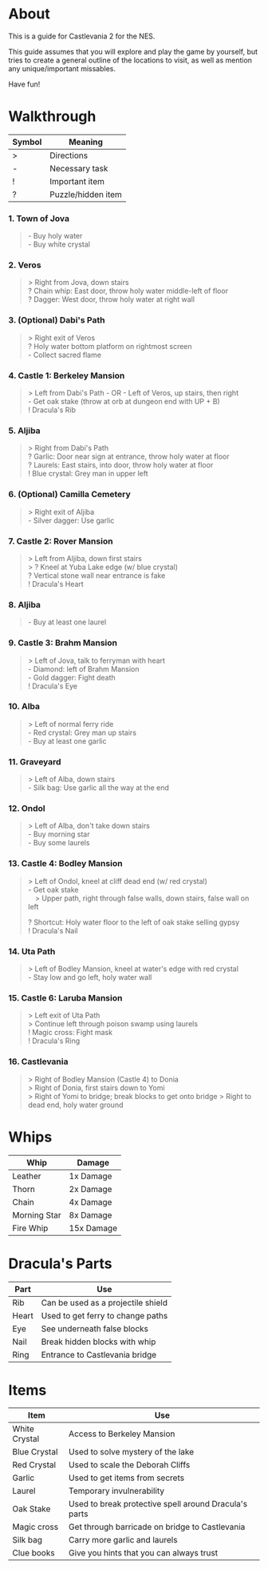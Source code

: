 #  About

This is a guide for Castlevania 2 for the NES.

This guide assumes that you will explore and play the game by yourself, but tries to create a general outline of the locations to visit, as well as mention any unique/important missables.

Have fun!

# Walkthrough  

| Symbol    | Meaning               |
|-----------|-----------------------|
| \>        | Directions            |
| \-        | Necessary task        |
| !         | Important item        |
| ?         | Puzzle/hidden item    |

### 1. Town of Jova

>   \- Buy holy water  
    \- Buy white crystal

### 2. Veros  

>   \> Right from Jova, down stairs  
    ? Chain whip: East door, throw holy water middle\-left of floor  
    ? Dagger: West door, throw holy water at right wall 

### 3. (Optional) Dabi's Path  

>   \> Right exit of Veros  
    ? Holy water bottom platform on rightmost screen  
    \- Collect sacred flame  

### 4. Castle 1: Berkeley Mansion   

>   \> Left from Dabi's Path - OR - Left of Veros, up stairs, then right  
    \- Get oak stake (throw at orb at dungeon end with UP + B)  
    ! Dracula's Rib

### 5. Aljiba   

>   \> Right from Dabi's Path  
    ? Garlic: Door near sign at entrance, throw holy water at floor  
    ? Laurels: East stairs, into door, throw holy water at floor  
    ! Blue crystal: Grey man in upper left
    
### 6. (Optional) Camilla Cemetery  

>   \> Right exit of Aljiba  
    \- Silver dagger: Use garlic

### 7. Castle 2: Rover Mansion

>   \> Left from Aljiba, down first stairs  
    \> ? Kneel at Yuba Lake edge (w/ blue crystal)  
    ? Vertical stone wall near entrance is fake  
    ! Dracula's Heart

### 8. Aljiba  

>   \- Buy at least one laurel

### 9. Castle 3: Brahm Mansion  

>   \> Left of Jova, talk to ferryman with heart  
    \- Diamond: left of Brahm Mansion  
    \- Gold dagger: Fight death  
    ! Dracula's Eye

### 10. Alba  

>   \> Left of normal ferry ride  
    \- Red crystal: Grey man up stairs  
    \- Buy at least one garlic

### 11. Graveyard  

>   \> Left of Alba, down stairs  
    \- Silk bag: Use garlic all the way at the end

### 12. Ondol  

>   \> Left of Alba, don't take down stairs  
    \- Buy morning star  
    \- Buy some laurels

### 13. Castle 4: Bodley Mansion  

>   \> Left of Ondol, kneel at cliff dead end (w/ red crystal)  
>   \- Get oak stake  
>   &emsp;\> Upper path, right through false walls, down stairs, false wall on left
>
>   \? Shortcut: Holy water floor to the left of oak stake selling gypsy  
>   ! Dracula's Nail

### 14. Uta Path  

>   \> Left of Bodley Mansion, kneel at water's edge with red crystal  
>   \- Stay low and go left, holy water wall

### 15. Castle 6: Laruba Mansion  

>   \> Left exit of Uta Path  
>   \> Continue left through poison swamp using laurels  
>   ! Magic cross: Fight mask  
>   ! Dracula's Ring
    
### 16. Castlevania  

>   \> Right of Bodley Mansion (Castle 4) to Donia  
>   \> Right of Donia, first stairs down to Yomi  
>   \> Right of Yomi to bridge; break blocks to get onto bridge 
>   \> Right to dead end, holy water ground  

# Whips  

| Whip          | Damage        |
|---------------|---------------|
| Leather       | 1x Damage     |
| Thorn         | 2x Damage     |
| Chain         | 4x Damage     |
| Morning Star  | 8x Damage     |
| Fire Whip     | 15x Damage    |

# Dracula's Parts  

| Part  | Use                                   |
|-------|---------------------------------------|
| Rib   | Can be used as a projectile shield    |
| Heart | Used to get ferry to change paths     | 
| Eye   | See underneath false blocks           |  
| Nail  | Break hidden blocks with whip         |  
| Ring  | Entrance to Castlevania bridge        |  

# Items  
| Item          | Use                                                   |
|---------------|-------------------------------------------------------|
| White Crystal | Access to Berkeley Mansion                            |
| Blue Crystal  | Used to solve mystery of the lake                     |
| Red Crystal   | Used to scale the Deborah Cliffs                      |
| Garlic        | Used to get items from secrets                        |
| Laurel        | Temporary invulnerability                             |
| Oak Stake     | Used to break protective spell around Dracula's parts |
| Magic cross   | Get through barricade on bridge to Castlevania        |
| Silk bag      | Carry more garlic and laurels                         |
| Clue books    | Give you hints that you can always trust              |